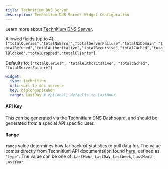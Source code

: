 ```yaml
---
title: Technitium DNS Server
description: Technitium DNS Server Widget Configuration
---
```


Learn more about [Technitium DNS Server](https://technitium.com/dns/).

Allowed fields (up to 4): `["totalQueries","totalNoError","totalServerFailure","totalNxDomain","totalRefused","totalAuthoritative","totalRecursive","totalCached","totalBlocked","totalDropped","totalClients"]`.

Defaults to: `["totalQueries", "totalAuthoritative", "totalCached", "totalServerFailure"]`

```yaml
widget:
  type: technitium
  url: <url to dns server>
  key: biglongapitoken
  range: LastDay # optional, defaults to LastHour
```

#### API Key

This can be generated via the Technitium DNS Dashboard, and should be generated from a special API specific user.

#### Range

`range` value determines how far back of statistics to pull data for. The value comes directly from Technitium API documentation found [here](https://github.com/TechnitiumSoftware/DnsServer/blob/master/APIDOCS.md#dashboard-api-calls), defined as `"type"`. The value can be one of: `LastHour`, `LastDay`, `LastWeek`, `LastMonth`, `LastYear`.
